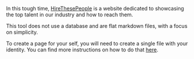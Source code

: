 In this tough time, [HireThesePeople](https://hirethesepeople.com) is a website dedicated to showcasing the top talent in our industry and how to reach them.

This tool does not use a database and are flat markdown files, with a focus on simplicity.

To create a page for your self, you will need to create a single file with your identity. You can find more instructions on how to do that [here](https://github.com/erikng/hirethesepeople).
